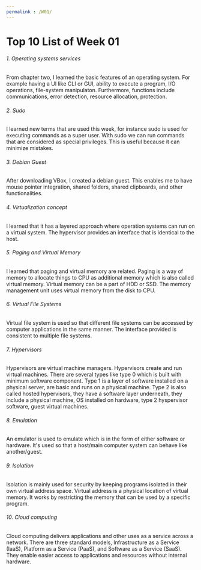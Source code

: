 ```yaml
---
permalink : /W01/
---
```


# Top 10 List of Week 01

###### 1. Operating systems services
From chapter two, I learned the basic features of an operating system. For example having a UI like CLI or GUI, ability to execute a program, I/O operations, file-system manipulaton. Furthermore, functions include communications, error detection, resource allocation, protection.

###### 2. Sudo
I learned new terms that are used this week, for instance sudo is used for executing commands as a super user. With sudo we can run commands that are considered as special privileges. This is useful because it can minimize mistakes.

###### 3. Debian Guest
After downloading VBox, I created a debian guest. This enables me to have mouse pointer integration, shared folders, shared clipboards, and other functionalities. 

###### 4. Virtualization concept
I learned that it has a layered approach where operation systems can run on a virtual system. The hypervisor provides an interface that is identical to the host.

###### 5. Paging and Virtual Memory
I learned that paging and virtual memory are related. Paging is a way of memory to allocate things to CPU as additional memory which is also called virtual memory. Virtual memory can be a part of HDD or SSD. The memory management unit uses virtual memory from the disk to CPU.

###### 6. Virtual File Systems
Virtual file system is used so that different file systems can be accessed by computer applications in the same manner. The interface provided is consistent to multiple file systems.

###### 7. Hypervisors
Hypervisors are virtual machine managers. Hypervisors create and run virtual machines. There are several types like type 0 which is built with minimum software component. Type 1 is a layer of software installed on a physical server, are basic and runs on a physical machine. Type 2 is also called hosted hypervisors, they have a software layer underneath, they include a physical machine, OS installed on hardware, type 2 hyspervisor software, guest virtual machines.

###### 8. Emulation
An emulator is used to emulate which is in the form of either software or hardware. It's used so that a host/main computer system can behave like another/guest.

###### 9. Isolation
Isolation is mainly used for security by keeping programs isolated in their own virtual address space. Virtual address is a physical location of virtual memory. It works by restricting the memory that can be used by a specific program.

###### 10. Cloud computing
Cloud computing delivers applications and other uses as a service across a network. There are three standard models, Infrastructure as a Service (IaaS), Platform as a Service (PaaS), and Software as a Service (SaaS). They enable easier access to applications and resources without internal hardware.